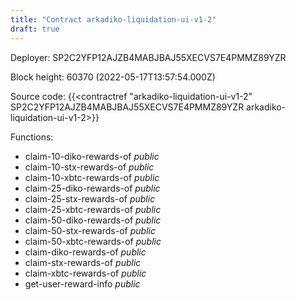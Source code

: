 ```yaml
---
title: "Contract arkadiko-liquidation-ui-v1-2"
draft: true
---
```

Deployer: SP2C2YFP12AJZB4MABJBAJ55XECVS7E4PMMZ89YZR


 



Block height: 60370 (2022-05-17T13:57:54.000Z)

Source code: {{<contractref "arkadiko-liquidation-ui-v1-2" SP2C2YFP12AJZB4MABJBAJ55XECVS7E4PMMZ89YZR arkadiko-liquidation-ui-v1-2>}}

Functions:

* claim-10-diko-rewards-of _public_
* claim-10-stx-rewards-of _public_
* claim-10-xbtc-rewards-of _public_
* claim-25-diko-rewards-of _public_
* claim-25-stx-rewards-of _public_
* claim-25-xbtc-rewards-of _public_
* claim-50-diko-rewards-of _public_
* claim-50-stx-rewards-of _public_
* claim-50-xbtc-rewards-of _public_
* claim-diko-rewards-of _public_
* claim-stx-rewards-of _public_
* claim-xbtc-rewards-of _public_
* get-user-reward-info _public_
